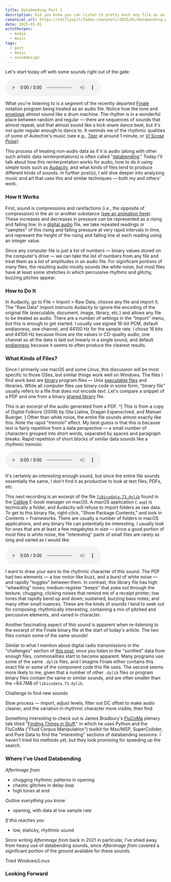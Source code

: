 ```yaml
---
title: Databending Part 1
description: Did you know you can listen to pretty much any file as an audio file? In this post I'll explain how it works, and in the next, I'll go into more depth about composing with these sounds.
canonical_url: https://reillyspitzfaden.com/posts/2025/01/databending-part-1
date: 2025-01-01
octothorpes:
  - Audio
  - music
tags:
  - post
  - music
  - sounddesign
---
```

Let's start today off with some sounds right out of the gate:

<audio controls>
  <source src="/media/blog/2025/01/Finale.7_23.mp3" type="audio/mp3">
</audio>

What you're listening to is a segment of the recently departed [Finale](https://en.wikipedia.org/wiki/Finale_(scorewriter)) notation program being treated as an audio file. Notice how the tone and [envelope](https://en.wikipedia.org/wiki/Envelope_(music)) *almost* sound like a drum machine. The rhythm is in a wonderful place between random and regular — there are sequences of sounds that almost repeat, and that almost sound like a kick-snare dance beat, but it's not *quite* regular enough to dance to. It reminds me of the rhythmic qualities of some of Autechre's music (see e.g., <cite>[Tapr](https://autechre.bandcamp.com/track/tapr)</cite> at around 1 minute, or <cite>[VI Scose Poise](https://autechre.bandcamp.com/track/vi-scose-poise)</cite>).

This process of treating non-audio data as if it is audio (along with other such artistic data reinterpretations) is often called "[databending](https://en.wikipedia.org/wiki/Databending)." Today I'll talk about how this reinterpretation works for audio, how to do it using simple tools such as [Audacity](https://www.audacityteam.org/), and what kinds of files tend to produce different kinds of sounds. In further post(s), I will dive deeper into analyzing music and art that uses this and similar techniques — both my and others' work.

### How It Works

First, sound is compressions and rarefactions (i.e., the opposite of compression) in the air or another substance ([see an animation here](https://www.youtube.com/watch?v=gtk7wjY8GXQ)). These increases and decreases in pressure can be represented as a rising and falling line. In a [digital audio](https://en.wikipedia.org/wiki/Digital_audio) file, we take repeated readings or "samples" of this rising and falling pressure at very rapid intervals in time, and represent the height of the rising and falling line at each reading using an integer value.

Since any computer file is just a list of numbers — binary values stored on the computer's drive — we can take the list of numbers from any file and treat them as a list of amplitudes in an audio file. For significant portions of many files, the resulting audio mostly sounds like white noise, but most files have at least some stretches in which percussive rhythms and glitchy, buzzing pitches appear.

### How to Do It

In Audacity, go to File > Import > Raw Data, choose any file and import it. The "Raw Data" import instructs Audacity to ignore the encoding of the original file (executable, document, image, library, etc.) and allows any file to be treated as audio. There are a number of settings in the "Import" menu, but this is enough to get started. I usually use signed 16-bit PCM, default endianness, one channel, and 44100 Hz for the sample rate. I chose 16 bits and 44100 Hz because those are the values in CD-quality audio, one channel so all the data is laid out linearly in a single sound, and default [endianness](https://en.wikipedia.org/wiki/Endianness) because it seems to often produce the clearest results.

### What Kinds of Files?

Since I primarily use macOS and some Linux, this discussion will be most specific to those OSes, but similar things work well on Windows. The files I find work best are [binary](https://en.wikipedia.org/wiki/Binary_file) program files — Unix [executable files](https://en.wikipedia.org/wiki/Executable) and libraries. While all computer files use binary code in some form, "binary file" usually refers to a file that does not encode text. Let's compare a snippet of a PDF and one from a binary [shared library](https://en.wikipedia.org/wiki/Library_(computing)) file.

This is an excerpt of the audio generated from a PDF. ^[ This is from a copy of <cite>Digital Folklore</cite> (2009) by Olia Lialina, Dragan Espenschied, and Manuel Buerger. ] Other than white noise, the entire file sounds almost exactly like this. Note the rapid "tremolo" effect. My best guess is that this is because text is fairly repetitive from a data perspective — a small number of characters grouped into short words, separated by spaces and paragraph breaks. Rapid repetition of short blocks of similar data sounds like a rhythmic tremolo:

<audio controls>
  <source src="/media/blog/2025/01/Olia-Lialina-Dragan-Espenschied-Digital-Folklore-01.mp3" type="audio/mp3">
</audio>

It's certainly an interesting enough sound, but since the entire file sounds essentially the same, I don't find it as productive to look at text files, PDFs, etc.

This next recording is an excerpt of the file [`libicudata.73.dylib`](https://docs.oracle.com/cd/E36784_01/html/E36873/libicudata-3lib.html) found in the [Calibre](https://calibre-ebook.com/) E-book manager on macOS. A macOS application (`.app`) is technically a folder, and Audacity will refuse to import folders as raw data. To get to this binary file, right-click, "Show Package Contents," and look in Contents > Frameworks. There are usually a number of folders in macOS applications, and any binary file can potentially be interesting. I usually look for ones that are at least a few megabytes in size — since a good portion of most files is white noise, the "interesting" parts of small files are rarely as long and varied as I would like:

<audio controls>
  <source src="/media/blog/2025/01/libicudata.73.dylib-01.mp3" type="audio/mp3">
</audio>

I want to draw your ears to the rhythmic character of this sound. The PDF had two elements — a low motor-like buzz, and a burst of white noise — and rapidly "toggles" between them. In contrast, this library file has high "wheedling" tones; medium-register "beeps" that poke out through the texture; chugging, clicking noises that remind me of a receipt printer; low tones that rapidly bend up and down; sustained, buzzing bass notes; and many other small nuances. These are the kinds of sounds I tend to seek out for composing: rhythmically interesting, containing a mix of pitched and percussive elements, and varied in character.

Another fascinating aspect of this sound is apparent when re-listening to the excerpt of the Finale binary file at the start of today's article. The two files contain some of the same sounds! 

Similar to what I mention about digital radio transmissions in the "challenges" section of [this post](https://reillyspitzfaden.com/posts/2024/12/radio-listening-musically/), once you listen to the "sonified" data from enough files, commonalities start to become apparent. Many programs use some of the same `.dylib` files, and I imagine Finale either contains this exact file or some of the component code this file uses. The second seems more likely to me, given that a number of other `.dylib` files or program binary files contain the same or similar sounds, and are often smaller than the ~64.7MB of `libicudata.73.dylib`.

Challenge to find new sounds

Slow process — import, adjust levels, filter out DC offset to make audio cleaner, and the variation in rhythmic character more visible, then find

Something interesting to check out is James Bradbury's [FluCoMa](https://www.flucoma.org/) plenary talk titled "[Finding Things in Stuff](https://www.youtube.com/watch?v=IpD_XzW1Az4)," in which he uses Python and the FluCoMa ("Fluid Corpus Manipulation") toolkit for Max/MSP, SuperCollider, and Pure Data to find the "interesting" sections of databending sessions. I haven't tried his methods yet, but they look promising for speeding up the search.

### Where I've Used Databending
<cite>Afterimage from</cite>
- chugging rhythmic patterns in opening
- chaotic glitches in delay loop
- high tones at end

<cite>Outlive everything you know</cite>
- opening, with data at low sample rate

<cite>If this reaches you</cite>
- low, staticky, rhythmic sound

Since writing <cite>Afterimage from</cite> back in 2021 in particular, I've shied away from heavy use of databending sounds, since <cite>Afterimage from</cite> covered a significant portion of the ground available for these sounds.

Tried Windows/Linux

### Looking Forward
